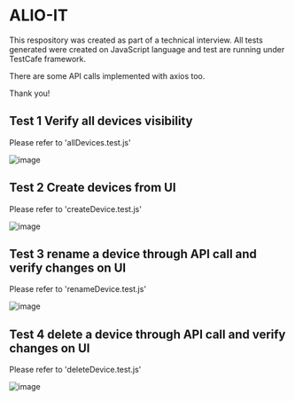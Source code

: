 # ALIO-IT

This respository was created as part of a technical interview. All tests generated were created on JavaScript language and test are running under TestCafe framework.

There are some API calls implemented with axios too.


Thank you!


## Test 1 Verify all devices visibility

Please refer to 'allDevices.test.js' 

![image](https://user-images.githubusercontent.com/23301923/192123128-96bcb118-46b8-441b-9140-9ff36d402e1d.png)


## Test 2 Create devices from UI

Please refer to 'createDevice.test.js' 

![image](https://user-images.githubusercontent.com/23301923/192123184-1f858726-1b17-4696-ad16-56f742ae9d40.png)

## Test 3 rename a device through API call and verify changes on UI

Please refer to 'renameDevice.test.js' 

![image](https://user-images.githubusercontent.com/23301923/192123218-5531ea04-086d-4e39-94e0-7ba191d10b82.png)

## Test 4 delete a device through API call and verify changes on UI

Please refer to 'deleteDevice.test.js' 

![image](https://user-images.githubusercontent.com/23301923/192123244-0b644fc8-f4cd-4b23-9f09-ebef59eea64a.png)

